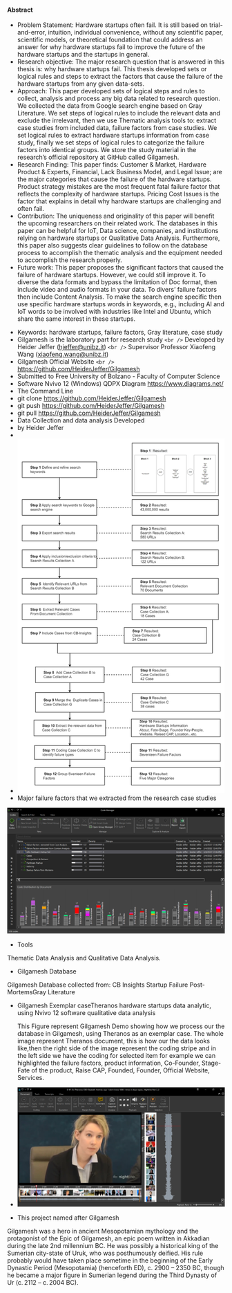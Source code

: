 #### Abstract

* Problem Statement: Hardware startups often fail. It is still based on trial-and-error, intuition, individual convenience, without any
  scientific paper, scientific models, or theoretical foundation that could address an answer for why hardware startups fail to improve the future of the hardware startups and the startups in general.
* Research objective: The major research question that is answered in this thesis is:  why hardware startups fail. This thesis developed sets or logical rules and steps to extract the factors that cause the failure of the hardware startups from any given data-sets.
* Approach: This paper developed sets of logical steps and rules to collect, analysis and process any big data related to research question. We collected the data from Google search engine based on Gray Literature. We set steps of logical rules to include the relevant data and exclude the irrelevant, then we use Thematic analysis tools to: extract case studies from included data, failure factors from case studies. We set logical rules to extract hardware startups information from case study, finally we set steps of logical rules to categorize the failure factors into identical groups. We store the study material in the research’s official repository at GitHub called Gilgamesh.
* Research Finding: This paper finds: Customer & Market, Hardware Product & Experts, Financial, Lack Business Model, and Legal Issue; are the major categories that cause the failure of the hardware startups. Product strategy mistakes are the most frequent fatal failure factor that reflects the complexity of hardware startups. Pricing Cost Issues is the factor that explains in detail why hardware startups are challenging and often fail.
* Contribution: The uniqueness and originality of this paper will benefit the upcoming researchers on their related work.  The databases in this paper can be helpful for IoT, Data science, companies, and institutions relying on hardware startups or Qualitative Data Analysis. Furthermore, this paper also suggests clear guidelines to follow on the database process to accomplish the thematic analysis and the equipment needed to accomplish the research properly.
* Future work: This paper proposes the significant factors that caused the failure of hardware startups. However, we could still improve it. To diverse the data formats and bypass the limitation of Doc format, then include video and audio formats in your data. To divers’ failure factors then include Content Analysis. To make the search engine specific then use specific hardware startups words in keywords, e.g., including AI and IoT words to be involved with industries like Intel and Ubuntu, which share the same interest in these startups.

- Keywords: hardware startups, failure factors, Gray literature, case study
- Gilgamesh is the laboratory part for research study `<br />`
  Developed by Heider Jeffer (hjeffer@unibz.it) `<br />`
  Supervisor Professor Xiaofeng Wang (xiaofeng.wang@unibz.it)
- Gilgamesh Official Website  `<br />`
  https://github.com/HeiderJeffer/Gilgamesh
- Submitted to
  Free University of Bolzano - Faculty of Computer Science
- Software
  Nvivo 12 (Windows)
  QDPX
  Diagram https://www.diagrams.net/
- The Command Line
- git clone https://github.com/HeiderJeffer/Gilgamesh
- git push  https://github.com/HeiderJeffer/Gilgamesh
- git pull  https://github.com/HeiderJeffer/Gilgamesh
- Data Collection and data analysis Developed
- by Heider Jeffer
- 
- ![alt text](https://github.com/HeiderJeffer/Gilgamesh/blob/master/image/diagram.jpg)
- Major failure factors that we extracted from the research case studies

![alt text](https://github.com/HeiderJeffer/Gilgamesh/blob/master/image/majorfactors.jpg)  

- Tools

Thematic Data Analysis and Qualitative Data Analysis.

- Gilgamesh Database

Gilgamesh Database collected from:
CB Insights Startup Failure 
Post-MortemsGray Literature

- Gilgamesh Exemplar caseTheranos hardware startups data analytic, using Nvivo 12 software qualitative data analysis

  This Figure represent Gilgamesh Demo showing how we process our the database in Gilgamesh, using  Theranos as an exemplar case. The whole image represent Theranos document, this is  how our the data looks like,then  the right side of the image represent the coding stripe and in the left side we have the coding for selected item for example we can highlighted the failure factors, product information, Co-Founder, Stage-Fate of the product, Raise CAP, Founded, Founder, Official Website, Services.
- ![alt text](https://github.com/HeiderJeffer/Gilgamesh/blob/f029241a763ba5b029812fbccf6defc5d44069d4/image/2.PNG)
- This project named after Gilgamesh  

Gilgamesh was a hero in ancient Mesopotamian mythology and the protagonist of the Epic of Gilgamesh, an epic poem written in Akkadian during the late 2nd millennium BC. He was possibly a historical king of the Sumerian city-state of Uruk, who was posthumously deified. His rule probably would have taken place sometime in the beginning of the Early Dynastic Period (Mesopotamia) (henceforth ED), c. 2900 – 2350 BC, though he became a major figure in Sumerian legend during the Third Dynasty of Ur (c. 2112 – c. 2004 BC).
